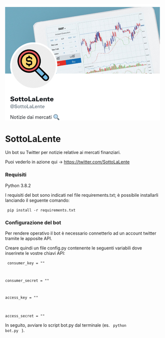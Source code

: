 ![alt text](https://github.com/bergodrake/SottoLaLente/blob/master/sll.PNG?raw=true)


# SottoLaLente
Un bot su Twitter per notizie relative ai mercati finanziari.

Puoi vederlo in azione qui -> https://twitter.com/SottoLaLente

### Requisiti

Python 3.8.2

I requisiti del bot sono indicati nel file requirements.txt; è possibile installarli lanciando il seguente comando:

<code> pip install -r requirements.txt </code>


### Configurazione del bot
Per rendere operativo il bot è necessario connetterlo ad un account twitter tramite le apposite API. 

Creare quindi un file config.py contenente le seguenti variabili dove inserirete le vostre chiavi API:

<code> consumer_key = ""

consumer_secret = ""

access_key = ""

access_secret = "" </code>


In seguito, avviare lo script bot.py dal terminale (es. <code> python bot.py </code> ).







